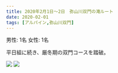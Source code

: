 ```yaml
---
title: 2020年2月1日〜2日　弥山川双門の滝ルート
date: 2020-02-01
tags: [アルパイン,弥山川双門]
---
```


男性: 1名
女性: 1名

平日組に続き、厳冬期の双門コースを踏破。

![](/2020/02/01/20200201/1.jpg)
![](/2020/02/01/20200201/2.jpg)

